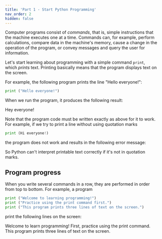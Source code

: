 ```yaml
---
title: 'Part 1 - Start Python Programming'
nav_order: 2
hidden: false
---
```


Computer programs consist of _commands_, that is, simple instructions that the machine executes one at a time. Commands can, for example, perform calculations, compare data in the machine's memory, cause a change in the operation of the program, or convey messages and query the user for information.

Let's start learning about programming with a simple command `print`, which _prints_ text. Printing basically means that the program displays text on the screen.

For example, the following program prints the line "Hello everyone!":

```python
print ("Hello everyone!")
```

When we run the program, it produces the following result:

Hey everyone!

Note that the program code must be written exactly as above for it to work. For example, if we try to print a line without using quotation marks

```python
print (Hi everyone!)
```

the program does not work and results in the following error message:

So Python can't interpret printable text correctly if it's not in quotation marks.

## Program progress

When you write several commands in a row,
they are performed in order from top to bottom.
For example, a program

```python
print ("Welcome to learning programming!")
print ("Practice using the print command first.")
print ("This program prints three lines of text on the screen.")
```
print the following lines on the screen:

Welcome to learn programming!
First, practice using the print command.
This program prints three lines of text on the screen.
